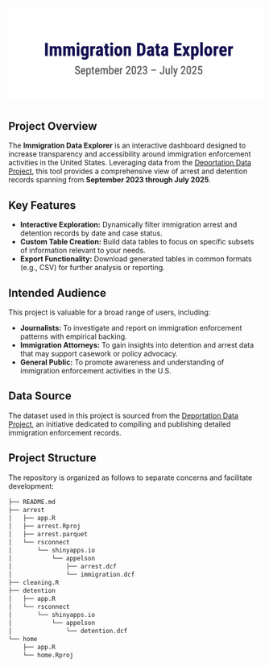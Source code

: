 ![Immigration Data Explorer Screenshot](https://github.com/appelson/ICE_data/blob/e1feea8d65788e0a9265c894ddf02fd1d031b699/immg.png?raw=true)

## Project Overview  
The **Immigration Data Explorer** is an interactive dashboard designed to increase transparency and accessibility around immigration enforcement activities in the United States. Leveraging data from the [Deportation Data Project](https://deportationdata.org/), this tool provides a comprehensive view of arrest and detention records spanning from **September 2023 through July 2025**.

## Key Features  
- **Interactive Exploration:** Dynamically filter immigration arrest and detention records by date and case status.
- **Custom Table Creation:** Build data tables to focus on specific subsets of information relevant to your needs.
- **Export Functionality:** Download generated tables in common formats (e.g., CSV) for further analysis or reporting.  

## Intended Audience  
This project is valuable for a broad range of users, including:  
- **Journalists:** To investigate and report on immigration enforcement patterns with empirical backing.  
- **Immigration Attorneys:** To gain insights into detention and arrest data that may support casework or policy advocacy.  
- **General Public:** To promote awareness and understanding of immigration enforcement activities in the U.S.  

## Data Source  
The dataset used in this project is sourced from the [Deportation Data Project](https://deportationdata.org/), an initiative dedicated to compiling and publishing detailed immigration enforcement records.

## Project Structure  
The repository is organized as follows to separate concerns and facilitate development:

```
├── README.md
├── arrest
│   ├── app.R
│   ├── arrest.Rproj
│   ├── arrest.parquet
│   └── rsconnect
│       └── shinyapps.io
│           └── appelson
│               ├── arrest.dcf
│               └── immigration.dcf
├── cleaning.R
├── detention
│   ├── app.R
│   └── rsconnect
│       └── shinyapps.io
│           └── appelson
│               └── detention.dcf
└── home
    ├── app.R
    └── home.Rproj
```
